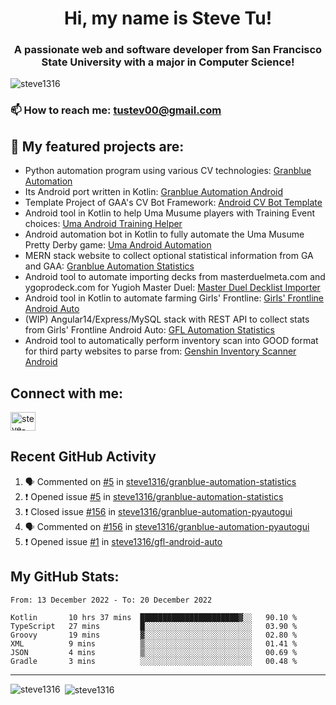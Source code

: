<h1 align="center">Hi, my name is Steve Tu!</h1>
<h3 align="center">A passionate web and software developer from San Francisco State University with a major in Computer Science!</h3>

<p align="left"> <img src="https://komarev.com/ghpvc/?username=steve1316&label=Profile%20views&color=0e75b6&style=flat" alt="steve1316" /> </p>

### 📫 How to reach me: **tustev00@gmail.com**

## 🔭 My featured projects are:
- Python automation program using various CV technologies: [Granblue Automation](https://github.com/steve1316/granblue-automation-pyautogui)
- Its Android port written in Kotlin: [Granblue Automation Android](https://github.com/steve1316/granblue-automation-android)
- Template Project of GAA's CV Bot Framework: [Android CV Bot Template](https://github.com/steve1316/android-cv-bot-template)
- Android tool in Kotlin to help Uma Musume players with Training Event choices: [Uma Android Training Helper](https://github.com/steve1316/uma-android-training-helper)
- Android automation bot in Kotlin to fully automate the Uma Musume Pretty Derby game: [Uma Android Automation](https://github.com/steve1316/uma-android-automation)
- MERN stack website to collect optional statistical information from GA and GAA: [Granblue Automation Statistics](https://github.com/steve1316/granblue-automation-statistics)
- Android tool to automate importing decks from masterduelmeta.com and ygoprodeck.com for Yugioh Master Duel: [Master Duel Decklist Importer](https://github.com/steve1316/masterduel-android-decklist-importer)
- Android tool in Kotlin to automate farming Girls' Frontline: [Girls' Frontline Android Auto](https://github.com/steve1316/gfl-android-auto)
- (WIP) Angular14/Express/MySQL stack with REST API to collect stats from Girls' Frontline Android Auto: [GFL Automation Statistics](https://github.com/steve1316/gfl-automation-statistics)
- Android tool to automatically perform inventory scan into GOOD format for third party websites to parse from: [Genshin Inventory Scanner Android](https://github.com/steve1316/genshin-inventory-scanner-android)

## Connect with me:

<p align="left">
<a href="https://linkedin.com/in/steve-tu-370ba219b" target="blank"><img align="center" src="https://cdn.jsdelivr.net/npm/simple-icons@3.0.1/icons/linkedin.svg" alt="steve-tu-370ba219b" height="30" width="40" /></a>
</p>

## Recent GitHub Activity

<!--START_SECTION:activity-->
1. 🗣 Commented on [#5](https://github.com/steve1316/granblue-automation-statistics/issues/5) in [steve1316/granblue-automation-statistics](https://github.com/steve1316/granblue-automation-statistics)
2. ❗️ Opened issue [#5](https://github.com/steve1316/granblue-automation-statistics/issues/5) in [steve1316/granblue-automation-statistics](https://github.com/steve1316/granblue-automation-statistics)
3. ❗️ Closed issue [#156](https://github.com/steve1316/granblue-automation-pyautogui/issues/156) in [steve1316/granblue-automation-pyautogui](https://github.com/steve1316/granblue-automation-pyautogui)
4. 🗣 Commented on [#156](https://github.com/steve1316/granblue-automation-pyautogui/issues/156) in [steve1316/granblue-automation-pyautogui](https://github.com/steve1316/granblue-automation-pyautogui)
5. ❗️ Opened issue [#1](https://github.com/steve1316/gfl-android-auto/issues/1) in [steve1316/gfl-android-auto](https://github.com/steve1316/gfl-android-auto)
<!--END_SECTION:activity-->

## My GitHub Stats:

<!--START_SECTION:waka-->

```text
From: 13 December 2022 - To: 20 December 2022

Kotlin       10 hrs 37 mins  ██████████████████████▓░░   90.10 %
TypeScript   27 mins         █░░░░░░░░░░░░░░░░░░░░░░░░   03.90 %
Groovy       19 mins         ▓░░░░░░░░░░░░░░░░░░░░░░░░   02.80 %
XML          9 mins          ▒░░░░░░░░░░░░░░░░░░░░░░░░   01.41 %
JSON         4 mins          ▒░░░░░░░░░░░░░░░░░░░░░░░░   00.69 %
Gradle       3 mins          ░░░░░░░░░░░░░░░░░░░░░░░░░   00.48 %
```

<!--END_SECTION:waka-->

---

<p><img align="left" src="https://github-readme-stats.vercel.app/api/top-langs?username=steve1316&show_icons=true&locale=en&layout=compact&theme=radical" alt="steve1316" /></p>

<p>&nbsp;<img align="center" src="https://github-readme-stats.vercel.app/api?username=steve1316&show_icons=true&locale=en&count_private=true&theme=radical" alt="steve1316" /></p>
